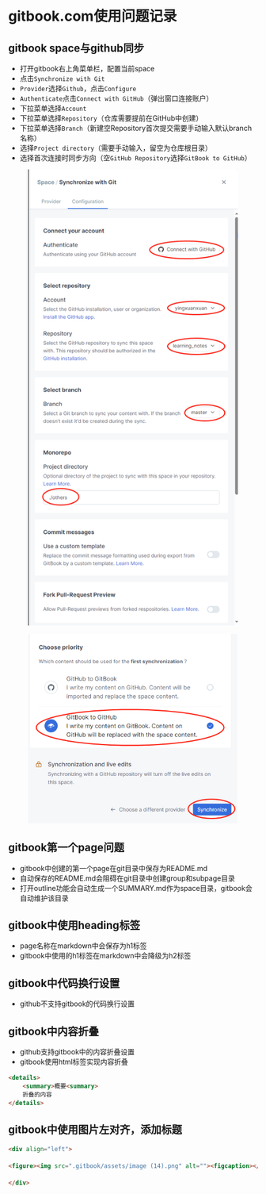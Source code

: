 # gitbook.com使用问题记录

## gitbook space与github同步

* 打开gitbook右上角菜单栏，配置当前space
* 点击`Synchronize with Git`
* `Provider`选择`Github`，点击`Configure`
* `Authenticate`点击`Connect with GitHub`（弹出窗口连接账户）
* 下拉菜单选择`Account`
* 下拉菜单选择`Repository`（仓库需要提前在GitHub中创建）
* 下拉菜单选择`Branch`（新建空Repository首次提交需要手动输入默认branch名称）
* 选择`Project directory`（需要手动输入，留空为仓库根目录）
* 选择首次连接时同步方向（空`GitHub Repository`选择`GitBook to GitHub`）

<figure><img src=".gitbook/assets/1690254284615.png" alt=""><figcaption></figcaption></figure>

<figure><img src=".gitbook/assets/1690254313000.png" alt=""><figcaption></figcaption></figure>

## gitbook第一个page问题

* gitbook中创建的第一个page在git目录中保存为README.md
* 自动保存的README.md会阻碍在git目录中创建group和subpage目录
* 打开outline功能会自动生成一个SUMMARY.md作为space目录，gitbook会自动维护该目录

## gitbook中使用heading标签

* page名称在markdown中会保存为h1标签
* gitbook中使用的h1标签在markdown中会降级为h2标签

## gitbook中代码换行设置

* github不支持gitbook的代码换行设置

## gitbook中内容折叠

* github支持gitbook中的内容折叠设置
* gitbook使用html标签实现内容折叠

```html
<details>
    <summary>概要<summary>
    折叠的内容
</details>
```

## gitbook中使用图片左对齐，添加标题

```html
<div align="left">

<figure><img src=".gitbook/assets/image (14).png" alt=""><figcaption></figcaption></figure>

</div>
```

